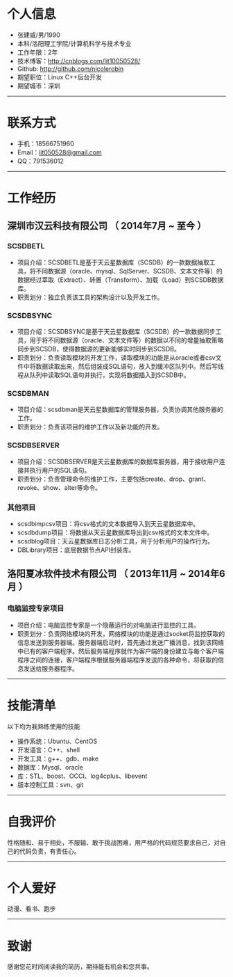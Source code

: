 # 个人信息

 - 张建威/男/1990 
 - 本科/洛阳理工学院/计算机科学与技术专业 
 - 工作年限：2年
 - 技术博客：http://cnblogs.com/lit10050528/
 - Github: http://github.com/nicolerobin
 - 期望职位：Linux C++后台开发
 - 期望城市：深圳

---

# 联系方式

- 手机：18566751960
- Email：lit050528@gmail.com 
- QQ：791536012

---

# 工作经历

## 深圳市汉云科技有限公司 （ 2014年7月 ~ 至今 ）

### SCSDBETL
* 项目介绍：SCSDBETL是基于天云星数据库（SCSDB）的一款数据抽取工具，将不同数据源（oracle、mysql、SqlServer、SCSDB、文本文件等）的数据经过萃取（Extract）、转置（Transform）、加载（Load）到SCSDB数据库。
* 职责划分：独立负责该工具的架构设计以及开发工作。

### SCSDBSYNC
* 项目介绍：SCSDBSYNC是基于天云星数据库（SCSDB）的一款数据同步工具，用于将不同数据源（oracle、文本文件等）的数据以不同的增量抽取策略同步到SCSDB，使得数据源的更新能够实时同步到SCSDB。
* 职责划分：负责读取模块的开发工作，读取模块的功能是从oracle或者csv文件中将数据读取出来，然后组装成SQL语句，放入到缓冲区队列中。然后写线程从队列中读取SQL语句并执行，实现将数据插入到SCSDB中。

### SCSDBMAN
* 项目介绍：scsdbman是天云星数据库的管理服务器，负责协调其他服务器的工作。
* 职责划分：负责该项目的维护工作以及新功能的开发。

### SCSDBSERVER
* 项目介绍：SCSDBSERVER是天云星数据库的数据库服务器，用于接收用户连接并执行用户的SQL语句。
* 职责划分：负责管理命令的维护工作，主要包括create、drop、grant、revoke、show、alter等命令。

### 其他项目
* scsdbimpcsv项目：将csv格式的文本数据导入到天云星数据库中。  
* scsdbdump项目：将数据从天云星数据库导出到csv格式的文本文件中。  
* scsdblog项目：天云星数据库日志分析工具，用于分析用户的操作行为。  
* DBLibrary项目：底层数据节点API封装库。  

 
## 洛阳夏冰软件技术有限公司 （ 2013年11月 ~ 2014年6月 ）

### 电脑监控专家项目
* 项目介绍：电脑监控专家是一个隐蔽运行的对电脑进行监控的工具。
* 职责划分：负责网络模块的开发，网络模块的功能是通过socket将监控获取的信息发送到服务器端。服务器端启动时，首先通过发送广播消息，找到该网络中已有的客户端程序。然后服务端程序就作为客户端的身份建立与每个客户端程序之间的连接，客户端程序根据服务器端程序发送的各种命令，将获取的信息发送给服务器程序。

---

# 技能清单

以下均为我熟练使用的技能

- 操作系统：Ubuntu、CentOS
- 开发语言：C++、shell
- 开发工具：g++、gdb、make
- 数据库：Mysql、oracle
- 库：STL、boost、OCCI、log4cplus、libevent
- 版本控制工具：svn、git

---

# 自我评价
性格随和、易于相处，不服输、敢于挑战困难，用严格的代码规范要求自己，对自己的代码负责，有责任心。

---

# 个人爱好
动漫、看书、跑步

---

# 致谢
感谢您花时间阅读我的简历，期待能有机会和您共事。